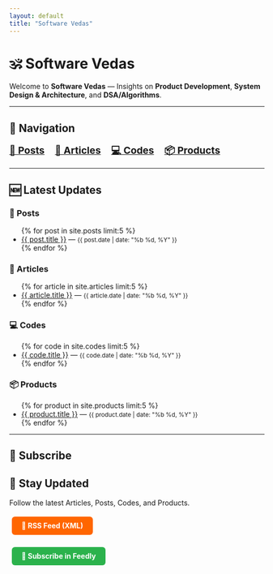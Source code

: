 ```yaml
---
layout: default
title: "Software Vedas"
---
```


# 🕉️ Software Vedas

Welcome to **Software Vedas** — Insights on **Product Development**, **System Design & Architecture**, and **DSA/Algorithms**.

---

## 📑 Navigation
<nav style="margin: 1rem 0; font-size: 1.2rem; font-weight: bold;">
  <a href="{{ site.baseurl }}/posts/" style="margin-right: 1rem;">📝 Posts</a>
  <a href="{{ site.baseurl }}/articles/" style="margin-right: 1rem;">📘 Articles</a>
  <a href="{{ site.baseurl }}/codes/" style="margin-right: 1rem;">💻 Codes</a>
  <a href="{{ site.baseurl }}/products/" style="margin-right: 1rem;">📦 Products</a>
</nav>

---

## 🆕 Latest Updates

### 📝 Posts
<ul>
  {% for post in site.posts limit:5 %}
    <li>
      <a href="{{ post.url | relative_url }}">{{ post.title }}</a> — 
      <small>{{ post.date | date: "%b %d, %Y" }}</small>
    </li>
  {% endfor %}
</ul>

### 📘 Articles
<ul>
  {% for article in site.articles limit:5 %}
    <li>
      <a href="{{ article.url | relative_url }}">{{ article.title }}</a> — 
      <small>{{ article.date | date: "%b %d, %Y" }}</small>
    </li>
  {% endfor %}
</ul>

### 💻 Codes
<ul>
  {% for code in site.codes limit:5 %}
    <li>
      <a href="{{ code.url | relative_url }}">{{ code.title }}</a> — 
      <small>{{ code.date | date: "%b %d, %Y" }}</small>
    </li>
  {% endfor %}
</ul>

### 📦 Products
<ul>
  {% for product in site.products limit:5 %}
    <li>
      <a href="{{ product.url | relative_url }}">{{ product.title }}</a> — 
      <small>{{ product.date | date: "%b %d, %Y" }}</small>
    </li>
  {% endfor %}
</ul>

---

## 📡 Subscribe

<div class="subscribe-box">
  <h2>📡 Stay Updated</h2>
  <p>Follow the latest Articles, Posts, Codes, and Products.</p>

  <!-- Direct RSS Feed -->
  <a href="{{ '/feed.xml' | relative_url }}" target="_blank"
     style="padding: 0.6rem 1.2rem; 
            background: #ff6600; 
            color: white; 
            font-weight: bold; 
            text-decoration: none; 
            border-radius: 6px; 
            margin: 0.3rem;
            display: inline-block;">
    📩 RSS Feed (XML)
  </a>

  <!-- Feedly Button -->
  <a href="https://feedly.com/i/subscription/feed/{{ site.url }}{{ site.baseurl }}/feed.xml" target="_blank"
     style="padding: 0.6rem 1.2rem; 
            background: #2bb24c; 
            color: white; 
            font-weight: bold; 
            text-decoration: none; 
            border-radius: 6px; 
            margin: 0.3rem;
            display: inline-block;">
    📰 Subscribe in Feedly
  </a>
</div>
